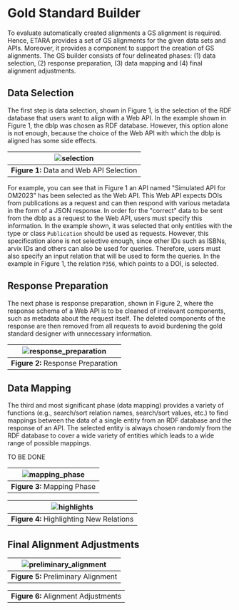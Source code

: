 # Gold Standard Builder
To evaluate automatically created alignments a GS alignment is required. Hence, ETARA provides a set of GS alignments for the given data sets and APIs. Moreover, it provides a component to support the creation of GS alignments. The GS builder consists of four delineated phases: (1) data selection, (2) response preparation, (3) data mapping and (4) final alignment adjustments.

## Data Selection
The first step is data selection, shown in Figure 1, is the selection of the RDF database that users want to align with a Web API. In the example shown in Figure 1, the dblp was chosen as RDF database. However, this option alone is not enough, because the choice of the Web API with which the dblp is aligned has some side effects. 

| ![selection](https://github.com/ETARA-Benchmark-System/.github/assets/4719393/17795ac7-262e-410a-b354-0f919a6da47a) |
|:--:| 
| **Figure 1:** Data and Web API Selection |

For example, you can see that in Figure 1 an API named "Simulated API for OM2023" has been selected as the Web API. This Web API expects DOIs from publications as a request and can then respond with various metadata in the form of a JSON response. In order for the "correct" data to be sent from the dblp as a request to the Web API, users must specify this information. In the example shown, it was selected that only entities with the type or class `Publication` should be used as requests. However, this specification alone is not selective enough, since other IDs such as ISBNs, arvix IDs and others can also be used for queries. Therefore, users must also specify an input relation that will be used to form the queries. In the example in Figure 1, the relation `P356`, which points to a DOI, is selected.

## Response Preparation
The next phase is response preparation, shown in Figure 2, where the response schema of a Web API is to be cleaned of irrelevant components, such as metadata about the request itself. The deleted components of the response are then removed from all requests to avoid burdening the gold standard designer with unnecessary information.

| ![response_preparation](https://github.com/ETARA-Benchmark-System/.github/assets/4719393/795f0cbc-1c5b-46df-91d8-2d54864d9b45) |
|:--:| 
| **Figure 2:** Response Preparation |


## Data Mapping
The third and most significant phase (data mapping) provides a variety of functions (e.g., search/sort relation names, search/sort values, etc.) to find mappings between the data of a single entity from an RDF database and the response of an API. The selected entity is always chosen randomly from the RDF database to cover a wide variety of entities which leads to a wide range of possible mappings.

TO BE DONE

| ![mapping_phase](https://github.com/ETARA-Benchmark-System/.github/assets/4719393/4be17a3a-1956-43e6-aabe-c88bf71fdb2e) |
|:--:| 
| **Figure 3:** Mapping Phase |

| ![highlights](https://github.com/ETARA-Benchmark-System/.github/assets/4719393/7a222ee4-858c-4d96-814a-021a53243c6a) |
|:--:| 
| **Figure 4:** Highlighting New Relations |

## Final Alignment Adjustments

| ![preliminary_alignment](https://github.com/ETARA-Benchmark-System/.github/assets/4719393/f6222d99-6831-441a-a043-1fdc59c83ab5) |
|:--:| 
| **Figure 5:** Preliminary Alignment |

|  | 
|:--:| 
| **Figure 6:** Alignment Adjustments |

